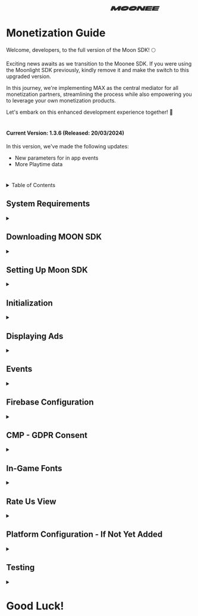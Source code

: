 &nbsp;&nbsp;&nbsp;&nbsp;&nbsp;&nbsp;&nbsp;&nbsp;&nbsp;&nbsp;&nbsp;&nbsp;&nbsp;&nbsp;&nbsp;&nbsp;&nbsp;&nbsp;&nbsp;&nbsp;&nbsp;&nbsp;&nbsp;&nbsp;&nbsp;&nbsp;&nbsp;&nbsp;&nbsp;&nbsp;&nbsp;&nbsp;&nbsp;&nbsp;&nbsp;&nbsp;&nbsp;&nbsp;&nbsp;&nbsp;&nbsp;&nbsp;&nbsp;&nbsp;&nbsp;&nbsp;&nbsp;&nbsp;&nbsp;&nbsp;&nbsp;&nbsp;&nbsp;&nbsp;&nbsp;&nbsp;&nbsp;&nbsp;&nbsp;&nbsp;&nbsp;&nbsp;&nbsp;&nbsp;&nbsp;&nbsp;&nbsp;&nbsp;&nbsp;&nbsp;&nbsp;&nbsp;&nbsp;&nbsp;&nbsp;&nbsp;&nbsp;&nbsp;&nbsp;&nbsp;&nbsp;&nbsp;&nbsp;&nbsp;&nbsp;&nbsp;&nbsp;&nbsp;&nbsp;&nbsp;&nbsp;&nbsp;&nbsp;&nbsp;&nbsp;&nbsp;&nbsp;&nbsp;&nbsp;&nbsp;&nbsp;&nbsp;&nbsp;&nbsp;&nbsp;&nbsp;&nbsp;&nbsp;&nbsp;&nbsp;&nbsp;&nbsp;&nbsp;&nbsp;&nbsp;&nbsp;&nbsp;&nbsp;&nbsp;&nbsp;&nbsp;&nbsp;&nbsp;&nbsp;&nbsp;&nbsp;&nbsp;&nbsp;&nbsp;&nbsp;&nbsp;&nbsp;&nbsp;&nbsp;&nbsp;&nbsp;&nbsp;&nbsp;&nbsp;&nbsp;&nbsp;&nbsp;&nbsp;&nbsp;&nbsp;&nbsp;&nbsp;&nbsp;&nbsp;&nbsp;&nbsp;&nbsp;&nbsp;&nbsp;&nbsp;&nbsp;&nbsp;&nbsp;&nbsp;&nbsp;&nbsp;&nbsp;&nbsp;&nbsp;&nbsp;&nbsp;&nbsp;&nbsp;&nbsp;&nbsp;&nbsp;&nbsp;&nbsp;&nbsp;&nbsp;&nbsp;&nbsp;&nbsp;&nbsp;&nbsp;&nbsp;&nbsp;&nbsp;&nbsp;&nbsp;&nbsp;&nbsp;&nbsp;&nbsp;&nbsp;&nbsp;&nbsp;&nbsp;&nbsp;&nbsp;&nbsp;&nbsp;&nbsp;&nbsp;![LOGO](images/logo.png) 


# Monetization Guide
Welcome, developers, to the full version of the Moon SDK! 🌕

Exciting news awaits as we transition to the Moonee SDK. If you were using the Moonlight SDK previously, kindly remove it and make the switch to this upgraded version.

In this journey, we're implementing MAX as the central mediator for all monetization partners, streamlining the process while also empowering you to leverage your own monetization products.

Let's embark on this enhanced development experience together! 🚀



#
#### Current Version: 1.3.6 (Released: 20/03/2024)

In this version, we've made the following updates:

- New parameters for in app events
- More Playtime data

#
<details>
  <summary>Table of Contents</summary>
  
  1. [System Requirements](#system-requirements)
  2. [Downloading MOON SDK](#downloading-moon-sdk)
  3. [Setting Up Moon SDK](#setting-up-moon-sdk)
  4. [Initialization](#initialization)
  5. [Displaying Ads](#displaying-ads)  
      A. [Rewarded Video Ads](#rewarded-video-ads-api)  
      B. [Interstitial Ads](#interstitial-ads-api)  
      C. [Banner Ads](#banner-ads-api)
  6. [Events](#events)  
      A. [Analytic Events](#analytic-events)  
      B. [Adjust UA Events](adjust-ua-events)  
      C. [In-app purchase (IAP) Events](#in-app-purchase-iap-events)  
      D. [Progression events](#progression-events)  
  7.  [Firebase Configuration](#firebase-configuration)
  8.  [CMP - GDPR Consent](#cmp---gdpr-consent)
  9. [In-Game Fonts](#in-game-fonts)
  10. [Rate Us View](#rate-us-view)
  11. [Platform Configuration - If Not Yet Added](#platform-configuration---if-not-yet-added)  
    A. [Facebook](#facebook)  
    B. [Game Analytics](#game-analytics)
  12. [Testing](#testing)

</details>

## System Requirements
<details>
  <summary></summary>
  
  - Unity Editor 2021.2 or higher (2021 LTS version)
  - Android:
    - Minimum SDK: Lollipop 5.0 (API 22)
    - Scripting backend: IL2CPP
  - iOS:
    - Target minimum iOS Version: 13.0
    - Scripting backend: IL2CPP
  - Stores:
    - In order for us to have the optimal monetization, we will need you to add our web link in the stores:[https://moonee.io](#https://moonee.io)
    - On Google play it’s under Store Settings -> Website
    - On App Store it’s under Marketing URL in an App Version

      
</details>


## Downloading MOON SDK
<details>
  <summary></summary>

  The current version of the MOON SDK is version 1.3.5    (Slack bot is sending the link) 
  
</details>
  

## Setting Up Moon SDK
<details>
  <summary></summary>

  1. Import MoonSDK.unitypackage into your unity project.
  
  2. Please note, that our SDK uses some iAP features, so iAP package should be installed from the package manager
  
  3. The MoonSDKScene must be the first in the list in the build settings, after initialization it will load the next scene in the list (with index 1).

     ![MoonSDKScene](images/MoonSDKScene.png)
     
  4. Open MoonSDK settings and fill in all app keys for analytics and advertising services which you want to use and press Check and Sync Settings button
    
     ![SyncSettings](images/SyncSettings.png)
</details>
 
## Initialization
<details>
  <summary></summary>
Moon SDK is initialized automatically from the Moon SDK scene.
</details>

## Displaying Ads
<details>
  <summary></summary>

MoonSDK does support the following ad formats:

A. [Rewarded Video Ads](#rewarded-video-ads-api)  
B. [Interstitial Ads](#interstitial-ads-api)  
C. [Banner Ads](#banner-ads-api)

To use the advertisement manager add the following namespace: 
      using `Moonee.MoonSDK.Internal.Advertisement;`


  ### Rewarded video ads API:
<details>
  <summary>Expand</summary>
  
       void AdvertisementManager.ShowRewardedAd
       (
         [Action OnStartAdEvent = null],
         [Action OnFinishAdEvent = null],
         [Action OnFailAdEvent = null],
         [Action OnFinishRewardedVideowWithSuccessEvent = null]
       )
       
       AdvertisementManager.ShowRewardedAd(
        () => 
        {
            //Ad start logic
        },
        () =>
        {
            //Add finish logic
        },
        () =>
        {
            //Ad fail logic
        },
        () =>
        {
            //Add Reward logic
        }, 
        "rewardedVideoName");
      
      Bool AdvertisementManager.IsRewardedAdReady()
      AdvertisementManager.IsRewardedAdReady();
</details>

  ### Interstitial ads API:
<details>
  <summary>Expand</summary>

      float AdvertisementManager.InterstitialTimer {get; private set;}
      double timeLeftForNextAd = AdvertisementManager.InterstitialTimer;

      void AdvertisementManager.ShowInterstitial
       (
         [Action OnStartAdEvent = null],
         [Action OnFinishAdEvent = null],
         [Action OnFailAdEvent = null]
       )
       
       AdvertisementManager.ShowInterstitial(
        () =>
        {
            //Ad start logic
        },
        () =>
        {
            //Add finish logic
        },
        () =>
        {
            //Ad fail logic
        });

        Bool AdvertisementManager.IsInterstitialdAdReady()
        AdvertisementManager.IsInterstitialdAdReady();
</details>

  ### Banner Ads API:
<details>
  <summary>Expand</summary>

      void AdvertisementManager.ShowBanner()
      AdvertisementManager.ShowBanner();

      AdvertisementManager.HideBanner();
      void AdvertisementManager.HideBanner();
      
</details>

</details>

## Events
<details>
  <summary></summary>
  
A. [Analytic Events](#analytic-events)  
B. [Adjust UA Events](adjust-ua-events)  
C. [In-app purchase (IAP) Events](#in-app-purchase-iap-events)  
D. [Progression events](#progression-events)  
  
### Analytic Events
<details>
  <summary></summary>
With Moon SDK you can send custom events to various analytics services
  
       Void  MoonSDK.TrackCustomEvent("Event name", [Dictionary <string, object> eventProperties = null],
      [string type = null],
      [List < MoonSDK.AnalyticsProvider> analyticsProviders = null])
      
Call this method to track any custom event you want.  
eventName = the name of the event to track.  
Exsample:  
      
      MoonSDK.TrackCustomEvent("Event name", MoonSDK.AnalyticsProvider.Firebase);
  
</details>


### Adjust UA Events
<details>
  <summary></summary>
  
     void MoonSDK.sendUAEvent(UAEventType.eventType);
     MoonSDK.SendUAEvent(MoonSDK.UAEventType.Type1);
     
</details>

### In-app purchase (IAP) Events:
<details>
  <summary></summary>
  
To accurately monitor in-app purchase (IAP) revenue through Adjust, ensure you've configured the Adjust app token and the IAP revenue event token within the Moon SDK settings.
Go to receipt Validation Obfuscator , paste the google public key of your app and press “Obfuscate Google Play License Key”.
Please ensure that the event is triggered from every available location where the product can be purchased. If users have the option to buy from both the in-game store and a popup, make sure the event is sent in both scenarios

After each successful purchase you need to send event to adjust:

      public static async Task MoonSDK.TrackAdjustRevenueEventAsync(PurchaseEventArgs e, iAPType iAPType)
      await  MoonSDK.TrackAdjustRevenueEventAsync(product, iAPType.product);

Example:

      System.Threading.Tasks.Task task = MoonSDK.TrackAdjustRevenueEventAsync(args, subsription);

</details>

### Progression Events
<details>
  <summary></summary>
  
**Levels progression events using Adjust:**  
We utilize two key events related to game level progression: LevelDataStartEvent and LevelDataCompleteEvent.

`LevelDataStartEvent` is sent at the begginig of the level.

     MoonSDK.SendLevelDataStartEvent((GameModel.levelIndex + 1).ToString());

`LevelDataCompleteEvent`  is sent at the end of the level:
1. `LevelStatus` - Indicates the current status of the level, which could be "start" when the level begins, "fail" if the player fails to complete it, or "complete" if the player finishes it without winning.
2. `LevelResult` - Represents the outcome of the level, which could be "win" if the player successfully completes it or "fail" if the player fails to complete it.
3. `isContinueLevel` - A boolean argument that indicates whether the player is continuing the level from where they left off (true) or starting it from the beginning (false). This is particularly useful for long idle levels or when there's a revive   
     option. If the game doesn't have these features, it should be set to false by default.
4. Data related to time spent in the game's store

Use it as described below:

     MoonSDK.SendLevelDataCompleteEvent(LevelStatus.complete, (GameModel.levelIndex + 1).ToString(), LevelResult.win, isContinueLevel);

For the in game store data, use the following (the rest is aoutomatic):

      MoonSDK.OpenInGameStore(); // Execute when user opens the store
      MoonSDK.CloseInGameStore(); // Execute when user closes the store

      
**Levels progression events using GameAnalytics:**  


      void MoonSDK.TrackLevelEvents(MoonSDK.LevelEvents eventType, int levelIndex);
      MoonSDK.TrackLevelEvents(MoonSDK.LevelEvents.Start, 1);


**Note**: In this part it is crutial to check:  
     - **A.** Token to Adjust for EACH event  
     - **B.**  No spaces before and after the token 
</details>
</details>

## Firebase Configuration
<details>
  <summary></summary>

**We utilize Firebase for two primary purposes:**

1. User Acquisition: To facilitate proper integration within Google platforms, event data needs to be stored in Firebase.
2. A/B Testing via Remote Config: This powerful tool enables remote modification of parameters.

**Workflow:**

1. A designated team member, typically the Product Manager, will initiate a Firebase project for your game (do not create one yourself, as it may lead to improper UA usage).
2. You will receive configuration files (google-services.json for Android and GoogleService-Info.plist for iOS).
3. Integrate these files into your Unity project following the instructions provided below.


  
![UnityFirebase](images/AddingFirebaseToUnity.png)
![AssetesStreaming](images/AssetesStreamings.png)

**Firebase Remote Config** 

Moon SDK by default uses some default remote config values:

1. `int_grace_time`: Interstitials Grace Time - time (in seconds) from app first use until first INT.
2. `Int_grace_level: Interstitials Grace Level-  after which level first INT will be shown.
3. `cooldown_between_INTs`: Cooldown Between Interstitials -  timer (in seconds) for spaces between INTs.
4. `cooldown_after_RVs`: Cooldown After Rewarded Videos- time (in seconds) for INT AFTER watching a Rewarded video.( Replace cooldown_between_int ).
5. `Show_int_if_fail`: Show Interstitial If Fail 	
`True`: player gets ads after each level, regardless of success status,
`False`:  player gets ads after success levels only.
6. `INT_in_stage`: Interstitials In Stage,
`True`: player gets ads during stages
`False`: player gets ads after stages only

**Default values:**
`int_grace_time`: 30 sec
`Int_grace_level`: 1 level
`cooldown_between_INTs`: 20 sec
`cooldown_after_RVs`: 20 sec
`Show_int_if_fail`: False
`INT_in_stage`: False

Note that `int_grace_time`, `cooldown_between_INTs`, `cooldown_after_RVs` are managed automatically by Moon SDK and you don’t need to do anything with that, but the rest values you need to check before showing ads.


       if(currentLevel > RemoteConfigValues.int_grace_level)
        {
            AdvertisementManager.ShowInterstitial();
        }



      if(RemoteConfigValues.Show_int_if_fail == true)
        {
            AdvertisementManager.ShowInterstitial();
        }


      if(RemoteConfigValues.INT_in_stage == true)
        {
            AdvertisementManager.ShowInterstitial();
        }

</details>

## CMP - GDPR Consent
<details>
  <summary></summary>
We utilize a CMP (Consent Management Platform) solution to obtain consent from users.   
Effective CMP implementations can potentially boost the value of users engaging with the game, potentially adding up to 50% of the ad's worth.
  
To use CMP in your project you need to fill in the Adjust Consent Token:  
![consentToken](images/consentToken.png)    
  
Below you will find a code example how to pop up the consent window from your game,you will need to mute sounds and stop any ad timers.   
Create a consent button in settings screen in your game.
![consentToken](images/consentToken.png)  

      private void ConsentsButtonPressed()
    {
        CMP.OpenSettingsScreen();
        CMP.eventHandler += OnConsentsChangesEventListener; // Don't forget to unsubscribe, you can use OnDestroy method for example
        // AdvertisementManager.PauseInterstitialTimer();
        // AudioController.PauseMusic(true);
    }
    private void OnConsentsChangesEventListener(int id, TCData TCData, bool isSuccess)
    {
        //AdvertisementManager.ResumeInterstitialTimer();
        //AudioController.PauseMusic(false);
    }

Check if the user is in the GDPR country

    if(!CheckGDPRCountry.CheckCountryForGDPR())
        {
    //Disable cmp pop-up
        } 

        
</details>  

## In-Game Fonts
<details>
  <summary></summary>  
In terms of in-game fonts, they must be official fonts from Google Fonts or Liberation Sans from Unity. Follow these steps to ensure compliance with font licensing:

1. Use only fonts from the Google Fonts library or Liberation Sans from Unity.
2. After selecting the relevant font, ensure you have the license for the game code as a text file.
3. Rename the license file to the following format: `Fontname_license.txt`.
4. Place both the font file and its license file in the Fonts directory of your project.
5. The most common font licenses are OFL (Open Font License) and Apache License.
6. Copy everything in the StreamingAssets directory to add a new licensed font, which will be automatically added to the build.
7. Fonts from Google Fonts can be used for both Android and iOS games. You can find them at [Google Fonts](https://fonts.google.com/).
8. Unity typically has two built-in fonts:
   * Liberation Sans (free to use)
   * Arial (note: Arial is not free to use)
9. Refer to the following guides for embedding custom fonts in games:
   * Unity - Manual: [Font Assets](https://docs.unity3d.com/Manual/class-Font.html).

By adhering to these guidelines, you ensure that your game uses licensed fonts responsibly and legally.

</details>

## Rate Us View
<details>
  <summary></summary>
  
You can open rate us screen using code example below

     MoonSDK.OpenRateUsScreen();
     
</details>

 ## Platform Configuration - If Not Yet Added
 
 <details>
  <summary></summary>
   
A. [Facebook](#facebook)  
B. [Game Analytics](#game-analytics)

### Facebook
 <details>
  <summary></summary>
#### 1: Creating a game in the [Facebook UI](https://developers.facebook.com/apps)

#### 2: Create an app

The following manual by Meta explains how to create an app: [Manual](https://developers.facebook.com/docs/development/create-an-app/)

When you need to choose the type of the app, choose "Other" > "Gaming app".

#### 3: Go to Settings > Basic and fill the needed info

#### 4: Create a valid privacy policy and User data deletion

  A. Create Privacy policy on: [this link](https://app-privacy-policy-generator.firebaseapp.com/)  
  B. After creating, download it and open it on Google Docs.  
  C. Under "File" choose "Publish to the web" and it will create you a Privacy Policy link.  
  D. Insert the created link on Both privacy policy and User data deletion sections, and choose the needed Category and Sub-Category (Hyper Casual, Hybrid etc.).
![Basic](images/facebookBasic.png)
#### 5: Choose and add your platform

  A. Android: fill the package name (it’s the bundle), and on iOS fill App’s ID and Bundle ID.  
  B. Other sections or to confirm ownership are not mandatory so don’t worry about it!  
  C. Click “Save Changes”.
  ![Android](images/Android.png)

#### 6: Activate your app

Make sure to set the status on the first row to "Live".
![live app](images/liveAppMeta.png)

#### 7: Add Moonee’s Ad Account ID

For us to be able to test your game, we need to connect it to our Ad Account:  
  a. Go to Settings -> Advanced and fill the needed info:  
  b. Scroll down to the section “Advertising Accounts” and insert Moonee’s Ad Account ID:`267507499172466`.
![account](images/AccountID.png)
#### 8: Verify data

You can download + open the app and check on FB Developer main dashboard if you’re seeing data of last date installs.

#### 9: Share in the Slack channel your FB App ID.

  </details>  

### Game Analytics
 <details>
  <summary></summary>

1. Create a Game analytics account and asset using this [link](https://tool.gameanalytics.com/login?redirect=%252F).
2. If your game is level-based, make sure to have the events:
   - `Start`
   - `Complete`
   - `Fail`
3. Make sure to have the level events naming in the format:
   - `Level0001`
   - `Level0002`
   (Make sure to start from level 0001 and not from 0000)
4. Grant us Admin access to the app on Game Analytics: 
   - Settings -> Users -> Invite users -> for this user erez@moonee.io
  </details>

 </details>

## Testing
<details>
  <summary></summary>

Get check for the following:
  - We get the following events:
    - `levelDataStart`
    - `levelDataComplete` events from the app
    - We get `consent` event
</details>

# Good Luck! 


